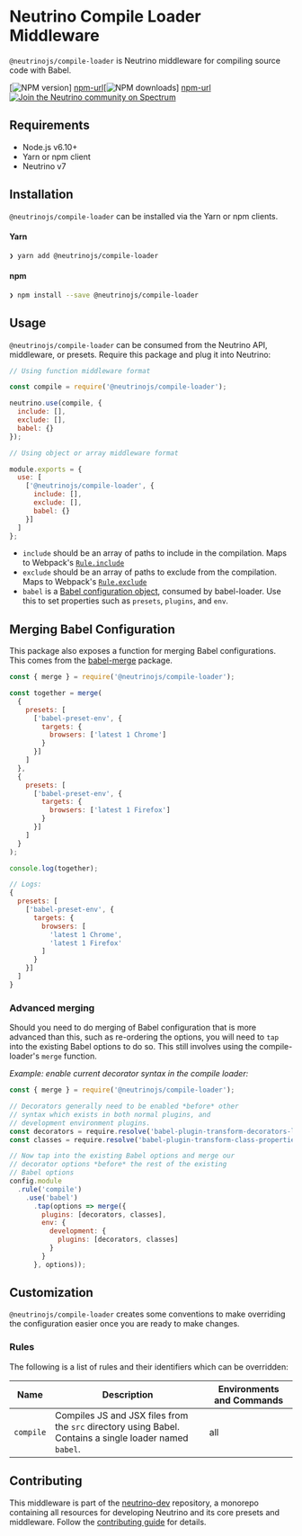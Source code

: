 # Neutrino Compile Loader Middleware

`@neutrinojs/compile-loader` is Neutrino middleware for compiling source code with Babel.

[![NPM version][npm-image]]
[npm-url][![NPM downloads][npm-downloads]]
[npm-url][![Join the Neutrino community on Spectrum][spectrum-image]][spectrum-url]

## Requirements

- Node.js v6.10+
- Yarn or npm client
- Neutrino v7

## Installation

`@neutrinojs/compile-loader` can be installed via the Yarn or npm clients.

#### Yarn

```bash
❯ yarn add @neutrinojs/compile-loader
```

#### npm

```bash
❯ npm install --save @neutrinojs/compile-loader
```

## Usage

`@neutrinojs/compile-loader` can be consumed from the Neutrino API, middleware, or presets. Require this package
and plug it into Neutrino:

```js
// Using function middleware format

const compile = require('@neutrinojs/compile-loader');

neutrino.use(compile, {
  include: [],
  exclude: [],
  babel: {}
});
```

```js
// Using object or array middleware format

module.exports = {
  use: [
    ['@neutrinojs/compile-loader', {
      include: [],
      exclude: [],
      babel: {}
    }]
  ]
};
```

- `include` should be an array of paths to include in the compilation. Maps to Webpack's
[`Rule.include`](https://webpack.js.org/configuration/module/#rule-include)
- `exclude` should be an array of paths to exclude from the compilation. Maps to Webpack's
[`Rule.exclude`](https://webpack.js.org/configuration/module/#rule-exclude)
- `babel` is a [Babel configuration object](https://babeljs.io/docs/usage/api/#options), consumed by babel-loader. Use
this to set properties such as `presets`, `plugins`, and `env`.

## Merging Babel Configuration

This package also exposes a function for merging Babel configurations. This comes from
the [babel-merge](https://www.npmjs.com/package/babel-merge) package.

```js
const { merge } = require('@neutrinojs/compile-loader');

const together = merge(
  {
    presets: [
      ['babel-preset-env', {
        targets: {
          browsers: ['latest 1 Chrome']
        }
      }]
    ]
  },
  {
    presets: [
      ['babel-preset-env', {
        targets: {
          browsers: ['latest 1 Firefox']
        }
      }]
    ]
  }
);

console.log(together);

// Logs:
{
  presets: [
    ['babel-preset-env', {
      targets: {
        browsers: [
          'latest 1 Chrome',
          'latest 1 Firefox'
        ]
      }
    }]
  ]
}
```

### Advanced merging

Should you need to do merging of Babel configuration that is more advanced than this, such as re-ordering the options,
you will need to `tap` into the existing Babel options to do so. This still involves using the compile-loader's
`merge` function.

_Example: enable current decorator syntax in the compile loader:_

```js
const { merge } = require('@neutrinojs/compile-loader');

// Decorators generally need to be enabled *before* other
// syntax which exists in both normal plugins, and
// development environment plugins.
const decorators = require.resolve('babel-plugin-transform-decorators-legacy');
const classes = require.resolve('babel-plugin-transform-class-properties');

// Now tap into the existing Babel options and merge our
// decorator options *before* the rest of the existing
// Babel options
config.module
  .rule('compile')
    .use('babel')
      .tap(options => merge({
        plugins: [decorators, classes],
        env: {
          development: {
            plugins: [decorators, classes]
          }
        }
      }, options));
```

## Customization

`@neutrinojs/compile-loader` creates some conventions to make overriding the configuration easier once you are
ready to make changes.

### Rules

The following is a list of rules and their identifiers which can be overridden:

| Name | Description | Environments and Commands |
| --- | --- | --- |
| `compile` | Compiles JS and JSX files from the `src` directory using Babel. Contains a single loader named `babel`. | all |

## Contributing

This middleware is part of the [neutrino-dev](https://github.com/mozilla-neutrino/neutrino-dev) repository, a monorepo
containing all resources for developing Neutrino and its core presets and middleware. Follow the
[contributing guide](https://neutrino.js/contributing) for details.

[npm-image]: https://img.shields.io/npm/v/@neutrinojs/compile-loader.svg
[npm-downloads]: https://img.shields.io/npm/dt/@neutrinojs/compile-loader.svg
[npm-url]: https://npmjs.org/package/@neutrinojs/compile-loader
[spectrum-image]: https://withspectrum.github.io/badge/badge.svg
[spectrum-url]: https://spectrum.chat/neutrino
